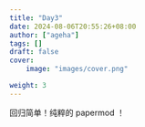 ```yaml
---
title: "Day3"
date: 2024-08-06T20:55:26+08:00
author: ["ageha"]
tags: []
draft: false
cover:
    image: "images/cover.png"

weight: 3
---
```


回归简单！纯粹的 papermod ！